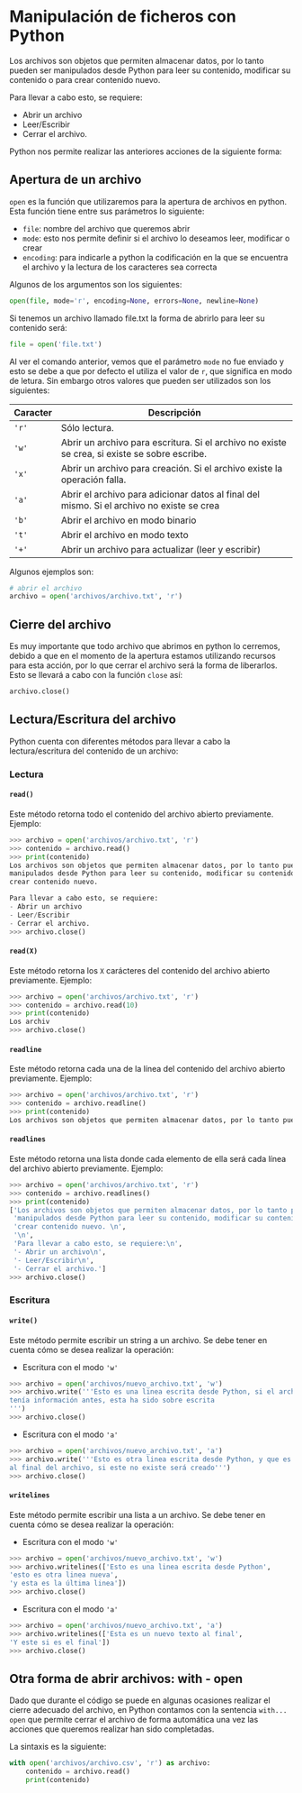 # Manipulación de ficheros con Python

Los archivos son objetos que permiten almacenar datos, por lo tanto pueden ser
manipulados desde Python para leer su contenido, modificar su contenido o para
crear contenido nuevo. 

Para llevar a cabo esto, se requiere:
- Abrir un archivo
- Leer/Escribir
- Cerrar el archivo.

Python nos permite realizar las anteriores acciones de la siguiente forma:

## Apertura de un archivo
`open` es la función que utilizaremos para la apertura de archivos en python. 
Esta función tiene entre sus parámetros lo siguiente:

- `file`: nombre del archivo que queremos abrir
- `mode`: esto nos permite definir si el archivo lo deseamos leer, modificar
o crear
- `encoding`: para indicarle a python la codificación en la que se encuentra el
archivo y la lectura de los caracteres sea correcta

Algunos de los argumentos son los siguientes:

```python
open(file, mode='r', encoding=None, errors=None, newline=None)
```

Si tenemos un archivo llamado file.txt la forma de abrirlo para leer su
contenido será:

```python
file = open('file.txt')
```

Al ver el comando anterior, vemos que el parámetro `mode` no fue enviado y esto
se debe a que por defecto el utiliza el valor de `r`, que significa en modo de
letura. Sin embargo otros valores que pueden ser utilizados son los siguientes:

| Caracter | Descripción |
|----------|-------------|
| `'r'`    | Sólo lectura.
| `'w'`    | Abrir un archivo para escritura. Si el archivo no existe se crea, si existe se sobre escribe.
| `'x'`    | Abrir un archivo para creación. Si el archivo existe la operación falla.
| `'a'`    | Abrir el archivo para adicionar datos al final del mismo. Si el archivo no existe se crea
| `'b'`    | Abrir el archivo en modo binario
| `'t'`    | Abrir el archivo en modo texto
| `'+'`    | Abrir un archivo para actualizar (leer y escribir)

Algunos ejemplos son:

```python
# abrir el archivo
archivo = open('archivos/archivo.txt', 'r')
```

## Cierre del archivo
Es muy importante que todo archivo que abrimos en python lo cerremos, debido a
que en el momento de la apertura estamos utilizando recursos para esta acción,
por lo que cerrar el archivo será la forma de liberarlos. Esto se llevará a
cabo con la función `close` así:

```python
archivo.close()
```


## Lectura/Escritura del archivo
Python cuenta con diferentes métodos para llevar a cabo la lectura/escritura del
contenido de un archivo:

### Lectura

#### `read()`
Este método retorna todo el contenido del archivo abierto previamente. Ejemplo:

```python
>>> archivo = open('archivos/archivo.txt', 'r')
>>> contenido = archivo.read()
>>> print(contenido)
Los archivos son objetos que permiten almacenar datos, por lo tanto pueden ser
manipulados desde Python para leer su contenido, modificar su contenido o para
crear contenido nuevo. 

Para llevar a cabo esto, se requiere:
- Abrir un archivo
- Leer/Escribir
- Cerrar el archivo.
>>> archivo.close()
```

#### `read(X)`
Este método retorna los `X` carácteres del contenido del archivo abierto
previamente. Ejemplo:

```python
>>> archivo = open('archivos/archivo.txt', 'r')
>>> contenido = archivo.read(10)
>>> print(contenido)
Los archiv
>>> archivo.close()
```

#### `readline`
Este método retorna cada una de la línea del contenido del archivo abierto
previamente. Ejemplo:

```python
>>> archivo = open('archivos/archivo.txt', 'r')
>>> contenido = archivo.readline()
>>> print(contenido)
Los archivos son objetos que permiten almacenar datos, por lo tanto pueden ser

```

#### `readlines`
Este método retorna una lista donde cada elemento de ella será cada línea del
archivo abierto previamente. Ejemplo:

```python
>>> archivo = open('archivos/archivo.txt', 'r')
>>> contenido = archivo.readlines()
>>> print(contenido)
['Los archivos son objetos que permiten almacenar datos, por lo tanto pueden ser\n',
 'manipulados desde Python para leer su contenido, modificar su contenido o para\n',
 'crear contenido nuevo. \n',
 '\n',
 'Para llevar a cabo esto, se requiere:\n',
 '- Abrir un archivo\n',
 '- Leer/Escribir\n',
 '- Cerrar el archivo.']
>>> archivo.close()
```

### Escritura

#### `write()`
Este método permite escribir un string a un archivo. Se debe tener en cuenta
cómo se desea realizar la operación:

- Escritura con el modo `'w'`

```python
>>> archivo = open('archivos/nuevo_archivo.txt', 'w')
>>> archivo.write('''Esto es una linea escrita desde Python, si el archivo
tenía información antes, esta ha sido sobre escrita
''')
>>> archivo.close()
```

- Escritura con el modo `'a'`

```python
>>> archivo = open('archivos/nuevo_archivo.txt', 'a')
>>> archivo.write('''Esto es otra linea escrita desde Python, y que es adicionada
al final del archivo, si este no existe será creado''')
>>> archivo.close()
```

#### `writelines`
Este método permite escribir una lista a un archivo. Se debe tener en cuenta
cómo se desea realizar la operación:

- Escritura con el modo `'w'`

```python
>>> archivo = open('archivos/nuevo_archivo.txt', 'w')
>>> archivo.writelines(['Esto es una linea escrita desde Python',
'esto es otra linea nueva',
'y esta es la última linea'])
>>> archivo.close()
```

- Escritura con el modo `'a'`

```python
>>> archivo = open('archivos/nuevo_archivo.txt', 'a')
>>> archivo.writelines(['Esta es un nuevo texto al final',
'Y este si es el final'])
>>> archivo.close()
```

## Otra forma de abrir archivos: with - open
Dado que durante el código se puede en algunas ocasiones realizar el cierre
adecuado del archivo, en Python contamos con la sentencia `with... open` que
permite cerrar el archivo de forma automática una vez las acciones que queremos
realizar han sido completadas. 

La sintaxis es la siguiente:

```python
with open('archivos/archivo.csv', 'r') as archivo:
    contenido = archivo.read()
    print(contenido)
```

